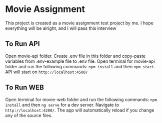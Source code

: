 # Movie Assignment
This project is created as a movie assignment test project by me. I hope everything will 
be alright, and I will pass this interview

## To Run API
Open movie-api folder. Create .env file in this folder and copy-paste variables from
.env-example file to .env file. Open terminal for movie-api folder and run the following commands: 
`npm install` and then `npm start`. API will start on `http://localhost:4500/`

## To Run WEB
Open terminal for movie-web folder and run the following commands:
`npm install` and then `ng serve` for a dev server. Navigate to `http://localhost:4200/`. The app will automatically reload if you change any of the source files.
